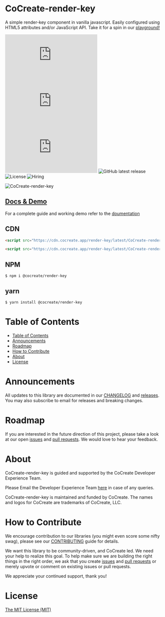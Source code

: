 # CoCreate-render-key

A simple render-key component in vanilla javascript. Easily configured using HTML5 attributes and/or JavaScript API. Take it for a spin in our [playground!](https://cocreate.app/docs/render-key)

![minified](https://img.badgesize.io/https://cdn.cocreate.app/render-key/latest/CoCreate-render-key.min.js?style=flat-square&label=minified&color=orange)
![gzip](https://img.badgesize.io/https://cdn.cocreate.app/render-key/latest/CoCreate-render-key.min.js?compression=gzip&style=flat-square&label=gzip&color=yellow)
![brotli](https://img.badgesize.io/https://cdn.cocreate.app/render-key/latest/CoCreate-render-key.min.js?compression=brotli&style=flat-square&label=brotli)
![GitHub latest release](https://img.shields.io/github/v/release/CoCreate-app/CoCreate-render-key?style=flat-square)
![License](https://img.shields.io/github/license/CoCreate-app/CoCreate-render-key?style=flat-square)
![Hiring](https://img.shields.io/static/v1?style=flat-square&label=&message=Hiring&color=blueviolet)

![CoCreate-render-key](https://cdn.cocreate.app/docs/CoCreate-render-key.gif)

## [Docs & Demo](https://cocreate.app/docs/render-key)

For a complete guide and working demo refer to the [doumentation](https://cocreate.app/docs/render-key)

## CDN

```html
<script src="https://cdn.cocreate.app/render-key/latest/CoCreate-render-key.min.js"></script>
```

```html
<script src="https://cdn.cocreate.app/render-key/latest/CoCreate-render-key.min.css"></script>
```

## NPM

```shell
$ npm i @cocreate/render-key
```

## yarn

```shell
$ yarn install @cocreate/render-key
```

# Table of Contents

- [Table of Contents](#table-of-contents)
- [Announcements](#announcements)
- [Roadmap](#roadmap)
- [How to Contribute](#how-to-contribute)
- [About](#about)
- [License](#license)

<a name="announcements"></a>

# Announcements

All updates to this library are documented in our [CHANGELOG](https://github.com/CoCreate-app/CoCreate-render-key/blob/master/CHANGELOG.md) and [releases](https://github.com/CoCreate-app/CoCreate-render-key/releases). You may also subscribe to email for releases and breaking changes.

<a name="roadmap"></a>

# Roadmap

If you are interested in the future direction of this project, please take a look at our open [issues](https://github.com/CoCreate-app/CoCreate-render-key/issues) and [pull requests](https://github.com/CoCreate-app/CoCreate-render-key/pulls). We would love to hear your feedback.

<a name="about"></a>

# About

CoCreate-render-key is guided and supported by the CoCreate Developer Experience Team.

Please Email the Developer Experience Team [here](mailto:develop@cocreate.app) in case of any queries.

CoCreate-render-key is maintained and funded by CoCreate. The names and logos for CoCreate are trademarks of CoCreate, LLC.

<a name="contribute"></a>

# How to Contribute

We encourage contribution to our libraries (you might even score some nifty swag), please see our [CONTRIBUTING](https://github.com/CoCreate-app/CoCreate-render-key/blob/master/CONTRIBUTING.md) guide for details.

We want this library to be community-driven, and CoCreate led. We need your help to realize this goal. To help make sure we are building the right things in the right order, we ask that you create [issues](https://github.com/CoCreate-app/CoCreate-render-key/issues) and [pull requests](https://github.com/CoCreate-app/CoCreate-render-key/pulls) or merely upvote or comment on existing issues or pull requests.

We appreciate your continued support, thank you!


# License

[The MIT License (MIT)](https://github.com/CoCreate-app/CoCreate-render-key/blob/master/LICENSE)
